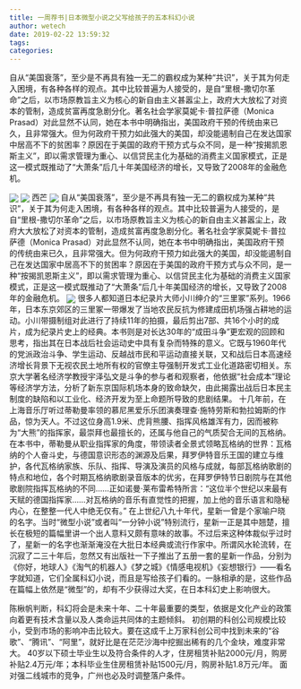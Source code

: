 ```yaml
---
title: 一周荐书|日本微型小说之父写给孩子的五本科幻小说
author: wetech
date: 2019-02-22 13:59:32
tags: 
categories: 
---
```

自从“美国衰落”，至少是不再具有独一无二的霸权成为某种“共识”，关于其为何走入困境，有各种各样的观点。其中比较普遍为人接受的，是自“里根-撒切尔革命”之后，以市场原教旨主义为核心的新自由主义甚嚣尘上，政府大大放松了对资本的管制，造成贫富再度急剧分化。著名社会学家莫妮卡·普拉萨德（Monica Prasad）对此显然不认同，她在本书中明确指出，美国政府干预的传统由来已久，且非常强大。但为何政府干预力如此强大的美国，却没能遏制自己在发达国家中居高不下的贫困率？原因在于美国的政府干预方式与众不同，是一种“按揭凯恩斯主义”，即以需求管理为重心、以信贷民主化为基础的消费主义国家模式，正是这一模式既推动了“大萧条”后几十年美国经济的增长，又导致了2008年的金融危机。
<!-- more -->
<img align="center" border="0" src="https://imgcdn.yicai.com/uppics/images/2019/02/cbf0c25925333d132ce849c467732b2b.jpg" />
<img align="center" border="0" src="https://imgcdn.yicai.com/uppics/images/2019/02/d7a7370aebd9239293c1cf2c0ea3401f.jpg" />
西芒
<img align="center" border="0" src="https://imgcdn.yicai.com/uppics/images/2019/02/3f7fa5e909df0160c94291f62e7b2d79.jpg" />
自从“美国衰落”，至少是不再具有独一无二的霸权成为某种“共识”，关于其为何走入困境，有各种各样的观点。其中比较普遍为人接受的，是自“里根-撒切尔革命”之后，以市场原教旨主义为核心的新自由主义甚嚣尘上，政府大大放松了对资本的管制，造成贫富再度急剧分化。著名社会学家莫妮卡·普拉萨德（Monica Prasad）对此显然不认同，她在本书中明确指出，美国政府干预的传统由来已久，且非常强大。但为何政府干预力如此强大的美国，却没能遏制自己在发达国家中居高不下的贫困率？原因在于美国的政府干预方式与众不同，是一种“按揭凯恩斯主义”，即以需求管理为重心、以信贷民主化为基础的消费主义国家模式，正是这一模式既推动了“大萧条”后几十年美国经济的增长，又导致了2008年的金融危机。
<img align="center" border="0" src="https://imgcdn.yicai.com/uppics/images/2019/02/ed25899131ac9c122cfabd08e203162e.jpg" />
很多人都知道日本纪录片大师小川绅介的“三里冢”系列。1966年，日本东京郊区的三里冢一带爆发了当地农民反抗为修建成田机场强占耕地的运动。小川带摄制组对此进行了持续11年的拍摄，最后剪出7部、共16个小时的成片，成为纪录片史上的经典。本书则是对长达30年的“成田斗争”更宏观的回顾和思考，指出其在日本战后社会运动史中具有复杂而特殊的意义。它既与1960年代的党派政治斗争、学生运动、反越战市民和平运动直接关联，又和战后日本高速经济增长背景下无视农民土地所有权的官僚主导强制开发式工业化道路密切相关。东京大学著名经济学教授宇泽弘文是斗争的参与者和观察者，他依据“社会成本”理论等经济学方法，分析了新东京国际机场本身的致命缺欠，由此揭露出战后日本民主制度的缺陷和以工业化、经济开发为至上命题所导致的悲剧结果。
十几年前，在上海音乐厅听过蒂勒曼率领的慕尼黑爱乐乐团演奏理查·施特劳斯和勃拉姆斯的作品，惊为天人。不过这位身高1.9米、虎背熊腰、指挥风格雄浑有力，因而被称为“大熊”的指挥家，最崇拜也最擅长的，还属与他自己的气质契合无间的瓦格纳。在本书中，蒂勒曼从职业指挥家的角度，带领读者全景式领略瓦格纳的世界：瓦格纳的个人奋斗史，与德国意识形态的渊源及后果，拜罗伊特音乐王国的建立与维护，各代瓦格纳家族、乐队、指挥、导演及演员的风格与成就，每部瓦格纳歌剧的特点和地位，各个时期瓦格纳歌剧录音版本的优劣，在拜罗伊特节日剧院与在其他歌剧院指挥瓦格纳的不同……正如诺曼·莱布雷希特所言：“这位半个世纪以来最有天赋的德国指挥家……对瓦格纳的音乐有直觉性的把握，加上他的音乐语言和隐秘内心，在整整一代人中绝无仅有。”
在上世纪八九十年代，星新一曾是个家喻户晓的名字。当时“微型小说”或者叫“一分钟小说”特别流行，星新一正是其中翘楚，擅长在极短的篇幅里讲一个出人意料又颇有意味的故事。不过后来这种体裁似乎过时了，星新一的名字也渐渐淹没在大批日本经典或流行作家中。所谓风水轮流转，在沉寂了二三十年后，忽然又有出版社一下子推出了五册一套的星新一作品，分别为《你好，地球人》《淘气的机器人》《梦之城》《情感电视机》《妄想银行》——看名字就知道，它们全属科幻小说，而且是写给孩子们看的。一脉相承的是，这些作品在篇幅上依然是“微型”的，却有不少获得过大奖，在日本科幻史上影响很大。
 
 
陈楸帆判断，科幻将会是未来十年、二十年最重要的类型，依据是文化产业的政策向着更有技术含量以及人类命运共同体的主题倾斜。
初创期的科创公司规模比较小，受到市场的影响冲击比较大。要在这成千上万家科创公司中找到未来的“谷歌”、“腾讯”、“阿里”，就好比是在茫茫沙海中挖掘出稀有的几个金块，难度非常大。
40岁以下硕士毕业生以及符合条件的人才，住房租赁补贴2000元/月，购房补贴2.4万元/年；本科毕业生住房租赁补贴1500元/月，购房补贴1.8万元/年。
面对强二线城市的竞争，广州也必及时调整落户条件。
